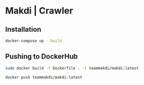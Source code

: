 # Makdi | Crawler


## Installation

```bash
docker-compose up --build
```

## Pushing to DockerHub

```bash
sudo docker build -f Dockerfile . -t teammakdi/makdi:latest
```

```bash
docker push teammakdi/makdi:latest
```